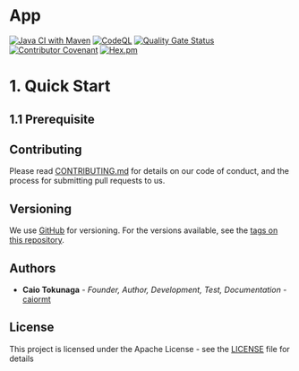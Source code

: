 # App

[![Java CI with Maven](https://github.com/caiormt/app/actions/workflows/maven.yml/badge.svg?branch=main)](https://github.com/caiormt/app/actions/workflows/maven.yml)
[![CodeQL](https://github.com/caiormt/app/actions/workflows/codeql.yml/badge.svg?branch=main)](https://github.com/caiormt/app/actions/workflows/codeql.yml)
[![Quality Gate Status](https://sonarcloud.io/api/project_badges/measure?project=caiormt_app&metric=alert_status)](https://sonarcloud.io/summary/new_code?id=caiormt_app)
[![Contributor Covenant](https://img.shields.io/badge/Contributor%20Covenant-2.1-4baaaa.svg)](code_of_conduct.md)
[![Hex.pm](https://img.shields.io/hexpm/l/plug.svg)](http://www.apache.org/licenses/LICENSE-2.0)

# 1. Quick Start

## 1.1 Prerequisite

## Contributing

Please read [CONTRIBUTING.md](CONTRIBUTING.md) for details on our code of conduct, and the process for submitting pull
requests to us.

## Versioning

We use [GitHub](https://github.com/caiormt/app) for versioning. For the versions available,
see the [tags on this repository](https://github.com/caiormt/app/tags).

## Authors

* **Caio Tokunaga** - *Founder, Author, Development, Test, Documentation* - [caiormt](https://github.com/caiormt)

## License

This project is licensed under the Apache License - see the [LICENSE](LICENSE) file for details
